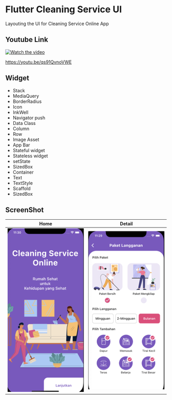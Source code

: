 # Flutter Cleaning Service UI

Layouting the UI for Cleaning Service Online App

## Youtube Link

[![Watch the video](https://img.youtube.com/vi/qs91QvnoVWE/sddefault.jpg)](https://youtu.be/qs91QvnoVWE)

https://youtu.be/qs91QvnoVWE

## Widget

- Stack
- MediaQuery
- BorderRadius
- Icon
- InkWell
- Navigator push
- Data Class
- Column
- Row
- Image Asset
- App Bar
- Stateful widget
- Stateless widget
- setState
- SizedBox
- Container
- Text
- TextStyle
- Scaffold
- SizedBox


## ScreenShot

| Home        | Detail    |
|--------------|-----------|
| <img src="img1.png" width="300"/> | <img src="img2.png" width="300"/>      |



